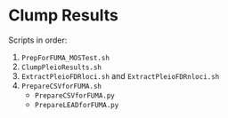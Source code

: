 # Clump Results

Scripts in order:

1. `PrepForFUMA_MOSTest.sh`
1. `ClumpPleioResults.sh`
1. `ExtractPleioFDRloci.sh` and `ExtractPleioFDRnloci.sh`
1. `PrepareCSVforFUMA.sh`
   - `PrepareCSVforFUMA.py`
   - `PrepareLEADforFUMA.py`
